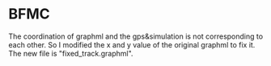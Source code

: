 # BFMC

The coordination of graphml and the gps&simulation is not corresponding to each other. 
So I modified the x and y value of the original graphml to fix it.
The new file is "fixed_track.graphml".
